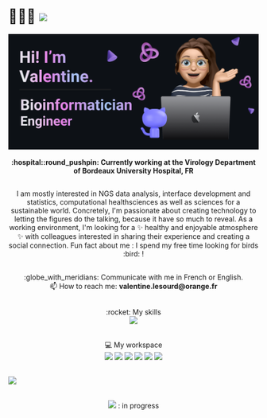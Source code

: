 <!--
# Hi there, I'm Valentine 👋
<picture>
 <source media="(prefers-color-scheme: dark)" srcset="https://github.com/valentinelsra/valentinelsra/blob/main/banner2.png">
 <source media="(prefers-color-scheme: light)" srcset="https://github.com/valentinelsra/valentinelsra/blob/main/banner1.png">
 <img alt="Shows a different profil banner depending on the theme (light or darkmode)." src="https://github.com/valentinelsra/valentinelsra/blob/main/banner1.png">
</picture>
-->

# 👋👋👋 ![](https://komarev.com/ghpvc/?username=valentinelsra&color=blueviolet)

<picture>
 <source media="(prefers-color-scheme: dark)" srcset="https://github.com/valentinelsra/valentinelsra/blob/main/banner.png?raw=true">
 <source media="(prefers-color-scheme: light)" srcset="https://github.com/valentinelsra/valentinelsra/blob/main/banner_light.png?raw=true">
 <img alt="Shows a different profil banner depending on the theme (light or darkmode)." src="https://github.com/valentinelsra/valentinelsra/blob/main/banner.png?raw=true">
</picture>

<!--![Profil banner presenting myself as a Bioinformatician engineer with Memoji](https://github.com/valentinelsra/valentinelsra/blob/main/banner.png?raw=true)-->

<p align="center"><strong>
:hospital::round_pushpin: Currently working at the Virology Department of Bordeaux University Hospital, FR
</strong></p>

##

<p align="center"> I am mostly interested in NGS data analysis, interface development and statistics, computational healthsciences as well as sciences for a sustainable world. Concretely, I'm passionate about creating technology to letting the figures do the talking, because it have so much to reveal. As a working environment, I'm looking for a ✨ healthy and enjoyable atmosphere ✨ with colleagues interested in sharing their experience and creating a social connection. Fun fact about me : I spend my free time looking for birds :bird: ! </p>

##

<p align="center"> :globe_with_meridians: Communicate with me in French or English. <br> 📫 How to reach me: <strong> valentine.lesourd@orange.fr </strong> <br> </p>

##

<p align="center">
 :rocket: My skills  <br>
  <a href="https://skillicons.dev">
    <img src="https://skillicons.dev/icons?i=bash,py,r,docker,git,html,css,postgres,js,cpp" />
  </a>
</p>

##

<p align="center">
💻 My workspace  <br>
<img src="https://img.shields.io/badge/Ubuntu-E95420?style=for-the-badge&logo=ubuntu&logoColor=white" /> <img src="https://img.shields.io/badge/Windows-0078D6?style=for-the-badge&logo=windows&logoColor=white" /> <img src="https://img.shields.io/badge/VSCode-0078D4?style=for-the-badge&logo=visual%20studio%20code&logoColor=white" /> <img src="https://img.shields.io/badge/Discord-5865F2?style=for-the-badge&logo=discord&logoColor=white" /> <img src="https://img.shields.io/badge/Zoom-2D8CFF?style=for-the-badge&logo=zoom&logoColor=white" /> <img src="https://img.shields.io/badge/Overleaf-47A141?style=for-the-badge&logo=Overleaf&logoColor=white" />
</p>

##

<img src="https://github-readme-stats-git-masterrstaa-rickstaa.vercel.app/api/top-langs/?username=valentinelsra&theme=dark" />

##

<p align="center">
<img src="https://img.shields.io/badge/WakaTime-000000?style=for-the-badge&logo=WakaTime&logoColor=white" /> : in progress
</p>
<!--
<img
  src="https://github.com/valentinelsra/VirAlz/blob/main/images/stat.svg"
  alt="My WakaTime Coding Activity"
/>
